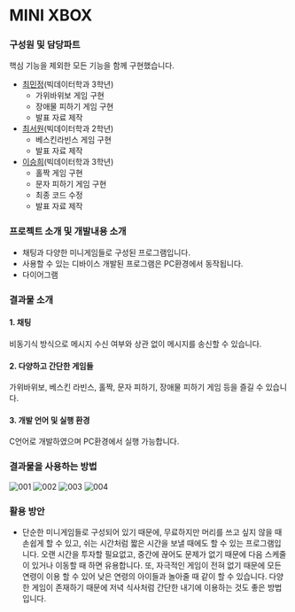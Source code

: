 # MINI XBOX

### 구성원 및 담당파트
핵심 기능을 제외한 모든 기능을 함께 구현했습니다.
- [최민정](https://github.com/choeminjeong)(빅데이터학과 3학년)
  - 가위바위보 게임 구현
  - 장애물 피하기 게임 구현
  - 발표 자료 제작
- [최서원](https://github.com/choeseowon)(빅데이터학과 2학년)
  - 베스킨라빈스 게임 구현
  - 발표 자료 제작 
- [이승희](https://github.com/dltmdgml)(빅데이터학과 3학년)
  - 홀짝 게임 구현
  - 문자 피하기 게임 구현
  - 최종 코드 수정
  - 발표 자료 제작


### 프로젝트 소개 및 개발내용 소개
- 채팅과 다양한 미니게임들로 구성된 프로그램입니다.
- 사용할 수 있는 디바이스
개발된 프로그램은 PC환경에서 동작됩니다.
- 다이어그램


### 결과물 소개
#### 1. 채팅
비동기식 방식으로 메시지 수신 여부와 상관 없이 메시지를 송신할 수 있습니다.
#### 2. 다양하고 간단한 게임들
가위바위보, 베스킨 라빈스, 홀짝, 문자 피하기, 장애물 피하기 게임 등을 즐길 수 있습니다.
#### 3. 개발 언어 및 실행 환경
C언어로 개발하였으며 PC환경에서 실행 가능합니다.


### 결과물을 사용하는 방법
![001](https://user-images.githubusercontent.com/52689963/144717200-812b03fc-3c39-47c7-8c0c-41081dee8aaf.png)
![002](https://user-images.githubusercontent.com/52689963/144717207-1d2698f8-f389-4c8d-95a9-32405271f4e9.png)
![003](https://user-images.githubusercontent.com/52689963/144717211-b496c488-eed6-411b-b30c-5e56e93d0c9e.png)
![004](https://user-images.githubusercontent.com/52689963/144717216-fb4597b2-eeb3-4242-a063-e6da84be47c0.png)


### 활용 방안
- 단순한 미니게임들로 구성되어 있기 때문에, 무료하지만 머리를 쓰고 싶지 않을 때 손쉽게 할 수 있고, 쉬는 시간처럼 짧은 시간을 보낼 때에도 할 수 있는 프로그램입니다. 오랜 시간을 투자할 필요없고, 중간에 끊어도 문제가 없기 때문에 다음 스케줄이 있거나 이동할 때 하면 유용합니다. 또, 자극적인 게임이 전혀 없기 때문에 모든 연령이 이용 할 수 있어 낮은 연령의 아이들과 놀아줄 때 같이 할 수 있습니다. 다양한 게임이 존재하기 때문에 저녁 식사처럼 간단한 내기에 이용하는 것도 좋은 방법입니다. 
